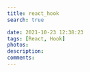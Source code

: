 ```yaml
---
title: react_hook
search: true

date: 2021-10-23 12:38:23
tags: [React, Hook]
photos:
description:
comments:
---
```

